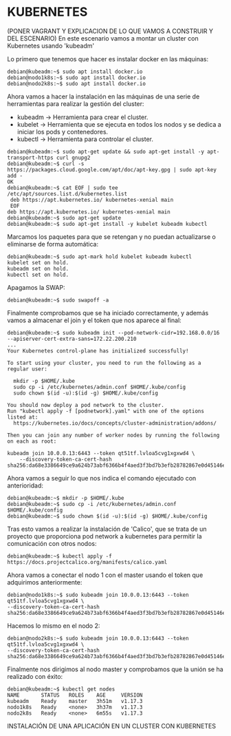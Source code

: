# KUBERNETES


(PONER VAGRANT Y EXPLICACION DE LO QUE VAMOS A CONSTRUIR Y DEL ESCENARIO)
En este escenario vamos a montar un cluster con Kubernetes usando 'kubeadm'


Lo primero que tenemos que hacer es instalar docker en las máquinas:

~~~
debian@kubeadm:~$ sudo apt install docker.io
debian@nodo1k8s:~$ sudo apt install docker.io
debian@nodo2k8s:~$ sudo apt install docker.io
~~~

Ahora vamos a hacer la instalación en las máquinas de una serie de herramientas para realizar la gestión del cluster:

- kubeadm -> Herramienta para crear el cluster. 
- kubelet -> Herramienta que se ejecuta en todos los nodos y se dedica a iniciar los pods y contenedores.
- kubectl -> Herramienta para controlar el cluster.

~~~
debian@kubeadm:~$ sudo apt-get update && sudo apt-get install -y apt-transport-https curl gnupg2
debian@kubeadm:~$ curl -s https://packages.cloud.google.com/apt/doc/apt-key.gpg | sudo apt-key add -
OK
debian@kubeadm:~$ cat EOF | sudo tee /etc/apt/sources.list.d/kubernetes.list
 deb https://apt.kubernetes.io/ kubernetes-xenial main
 EOF
deb https://apt.kubernetes.io/ kubernetes-xenial main
debian@kubeadm:~$ sudo apt-get update
debian@kubeadm:~$ sudo apt-get install -y kubelet kubeadm kubectl
~~~

Marcamos los paquetes para que se retengan y no puedan actualizarse o eliminarse de forma automática:

~~~
debian@kubeadm:~$ sudo apt-mark hold kubelet kubeadm kubectl
kubelet set on hold.
kubeadm set on hold.
kubectl set on hold.
~~~

Apagamos la SWAP:

~~~
debian@kubeadm:~$ sudo swapoff -a
~~~

Finalmente comprobamos que se ha iniciado correctamente, y además vamos a almacenar el join y el token que nos aparece al final:

~~~
debian@kubeadm:~$ sudo kubeadm init --pod-network-cidr=192.168.0.0/16 --apiserver-cert-extra-sans=172.22.200.210
...
Your Kubernetes control-plane has initialized successfully!

To start using your cluster, you need to run the following as a regular user:

  mkdir -p $HOME/.kube
  sudo cp -i /etc/kubernetes/admin.conf $HOME/.kube/config
  sudo chown $(id -u):$(id -g) $HOME/.kube/config

You should now deploy a pod network to the cluster.
Run "kubectl apply -f [podnetwork].yaml" with one of the options listed at:
  https://kubernetes.io/docs/concepts/cluster-administration/addons/

Then you can join any number of worker nodes by running the following on each as root:

kubeadm join 10.0.0.13:6443 --token qt51tf.lvloa5cvg1xgxwd4 \
    --discovery-token-ca-cert-hash sha256:da68e3386649ce9a624b73abf6366b4f4aed3f3bd7b3efb28782867e0d45146e
~~~

Ahora vamos a seguir lo que nos indica el comando ejecutado con anterioridad:

~~~
debian@kubeadm:~$ mkdir -p $HOME/.kube
debian@kubeadm:~$ sudo cp -i /etc/kubernetes/admin.conf $HOME/.kube/config
debian@kubeadm:~$ sudo chown $(id -u):$(id -g) $HOME/.kube/config
~~~

Tras esto vamos a realizar la instalación de 'Calico', que se trata de un proyecto que proporciona pod network a kubernetes para permitir la comunicación con otros nodos:

~~~
debian@kubeadm:~$ kubectl apply -f https://docs.projectcalico.org/manifests/calico.yaml
~~~

Ahora vamos a conectar el nodo 1 con el master usando el token que adquirimos anteriormente:

~~~
debian@nodo1k8s:~$ sudo kubeadm join 10.0.0.13:6443 --token qt51tf.lvloa5cvg1xgxwd4 \
--discovery-token-ca-cert-hash sha256:da68e3386649ce9a624b73abf6366b4f4aed3f3bd7b3efb28782867e0d45146e
~~~

Hacemos lo mismo en el nodo 2:

~~~
debian@nodo2k8s:~$ sudo kubeadm join 10.0.0.13:6443 --token qt51tf.lvloa5cvg1xgxwd4 \
--discovery-token-ca-cert-hash sha256:da68e3386649ce9a624b73abf6366b4f4aed3f3bd7b3efb28782867e0d45146e
~~~

Finalmente nos dirigimos al nodo master y comprobamos que la unión se ha realizado con éxito:

~~~
debian@kubeadm:~$ kubectl get nodes
NAME       STATUS   ROLES    AGE     VERSION
kubeadm    Ready    master   3h51m   v1.17.3
nodo1k8s   Ready    <none>   3h37m   v1.17.3
nodo2k8s   Ready    <none>   6m55s   v1.17.3
~~~

INSTALACIÓN DE UNA APLICACIÓN EN UN CLUSTER CON KUBERNETES


